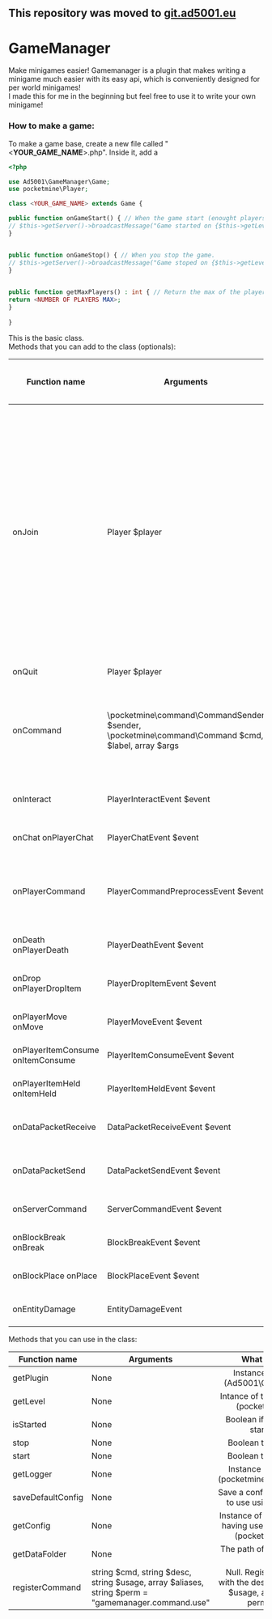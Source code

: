 ## This repository was moved to [git.ad5001.eu](https://git.ad5001.eu/Ad5001/GameManager)
# GameManager
Make minigames easier!
Gamemanager is a plugin that makes writing a minigame much easier with its easy api, which is conveniently designed for per world minigames!    
I made this for me in the beginning but feel free to use it to write your own minigame!     
### How to make a game:     
To make a game base, create a new file called "<**YOUR_GAME_NAME**>.php". Inside it, add a 

```php    
<?php

use Ad5001\GameManager\Game;
use pocketmine\Player;

class <YOUR_GAME_NAME> extends Game {

public function onGameStart() { // When the game start (enought players)
// $this->getServer()->broadcastMessage("Game started on {$this->getLevel()->getName()}");
}


public function onGameStop() { // When you stop the game.
// $this->getServer()->broadcastMessage("Game stoped on {$this->getLevel()->getName()}");
}
   

public function getMaxPlayers() : int { // Return the max of the players
return <NUMBER OF PLAYERS MAX>;
}
  
}
```    
This is the basic class.    
Methods that you can add to the class (optionals):    


| Function name                     | Arguments                                                                                         | When it is called ?                                                                                           | What does it do by default?                                                                                                                                                 |
|-----------------------------------|---------------------------------------------------------------------------------------------------|---------------------------------------------------------------------------------------------------------------|-----------------------------------------------------------------------------------------------------------------------------------------------------------------------------|
| onJoin                            | Player $player                                                                                    | When a player join the game.                                                                                  | It check if there are enought players that joined the game to start or kick the player from the game if there are too much players that have joined and game  isn't started |
| onQuit                            | Player $player                                                                                    | When a player quit the game                                                                                   | Nothing                                                                                                                                                                     |
| onCommand                         | \pocketmine\command\CommandSender $sender, \pocketmine\command\Command $cmd,  $label, array $args | When a command (registered by the game (see  registerCommand in methods)) is used by the console or a player. | Nothing                                                                                                                                                                     |
| onInteract                        | PlayerInteractEvent $event                                                                        | When a player touch a block  and is in the current game                                                       | Nothing                                                                                                                                                                     |
| onChat onPlayerChat               | PlayerChatEvent $event                                                                            | When a player chat and  is in the current game                                                                | Nothing                                                                                                                                                                     |
| onPlayerCommand                   | PlayerCommandPreprocessEvent $event                                                               | When a player use a  command, is in the current  game, and the commmand haven't been processed yet            | Nothing                                                                                                                                                                     |
| onDeath onPlayerDeath             | PlayerDeathEvent $event                                                                           | When a player die and  is in the current game                                                                 | Nothing                                                                                                                                                                     |
| onDrop onPlayerDropItem           | PlayerDropItemEvent $event                                                                        | When a player drop an item and is in the current game                                                         | Nothing                                                                                                                                                                     |
| onPlayerMove onMove               | PlayerMoveEvent $event                                                                            | When a player move in  the current game                                                                       | Nothing                                                                                                                                                                     |
| onPlayerItemConsume onItemConsume | PlayerItemConsumeEvent $event                                                                     | When a player use an item in the current game                                                                 | Nothing                                                                                                                                                                     |
| onPlayerItemHeld onItemHeld       | PlayerItemHeldEvent $event                                                                        | When a player switch item in the current game                                                                 | Nothing                                                                                                                                                                     |
| onDataPacketReceive               | DataPacketReceiveEvent $event                                                                     | When the server receive a packet from a player in the current game                                            | Nothing                                                                                                                                                                     |
| onDataPacketSend                  | DataPacketSendEvent $event                                                                        | When the server send a packet to a player in the current game                                                 | Nothing                                                                                                                                                                     |
| onServerCommand                   | ServerCommandEvent $event                                                                         | When the console or RCon send a command                                                                       | Nothing                                                                                                                                                                     |
| onBlockBreak onBreak              | BlockBreakEvent $event                                                                            | When a player break a block in the current game.                                                              | Nothing                                                                                                                                                                     |
| onBlockPlace onPlace              | BlockPlaceEvent $event                                                                            | When a player place a block in the current game                                                               | Nothing                                                                                                                                                                     |
| onEntityDamage                    | EntityDamageEvent                                                                                 | When an entity get damage in the current game                                                                 | Nothing                                                                                                                                                                     |


Methods that you can use in the class:

| Function name     | Arguments                                                                                          |                                             What does it return ?                                            |
|-------------------|----------------------------------------------------------------------------------------------------|:------------------------------------------------------------------------------------------------------------:|
| getPlugin         | None                                                                                               | Instance of the main class (Ad5001\GameManager\Main)                                                         |
| getLevel          | None                                                                                               | Intance of the current game level (pocketmine\level\Level)                                                   |
| isStarted         | None                                                                                               | Boolean if the game is already started (boolean)                                                             |
| stop              | None                                                                                               | Boolean true. Stop the game.                                                                                 |
| start             | None                                                                                               | Boolean true. Start the game.                                                                                |
| getLogger         | None                                                                                               | Instance of the plugin logger (pocketmine\plugin\PluginLogger)                                               |
| saveDefaultConfig | None                                                                                               | Save a config that you will be able to use using the next function                                           |
| getConfig         | None                                                                                               | Instance of the config (be sure of having used saveDefaultConfig)(pocketmine\utils\Config)                   |
| getDataFolder     | None                                                                                               | The path of the game data folder (string)                                                                    |
| registerCommand   | string $cmd, string $desc, string $usage, array $aliases, string $perm = "gamemanager.command.use" | Null. Register command $cmd with the description $desc, usage $usage, aliases $aliases and permission $perm. |
